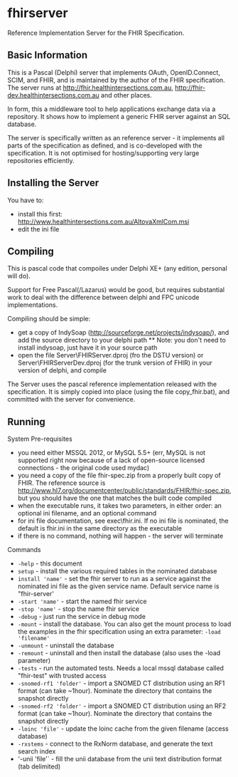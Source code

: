fhirserver
==========

Reference Implementation Server for the FHIR Specification. 


Basic Information
-----------------

This is a Pascal (Delphi) server that implements OAuth, OpenID.Connect, SCIM, and FHIR, 
and is maintained by the author of the FHIR specification. The server runs at 
http://fhir.healthintersections.com.au, http://fhir-dev.healthintersections.com.au
and other places. 

In form, this a middleware tool to help applications exchange data via a repository. 
It shows how to implement a generic FHIR server against an SQL database.

The server is specifically written as an reference server - it implements all parts of the specification 
as defined, and is co-developed with the specification. It is not optimised for hosting/supporting very
large repositories efficiently. 

Installing the Server
---------------------

You have to:
* install this first: http://www.healthintersections.com.au/AltovaXmlCom.msi
* edit the ini file


Compiling 
---------

This is pascal code that compoiles under Delphi XE+ (any edition, personal will do).
 
Support for Free Pascal(/Lazarus) would be good, but requires substantial work to deal with the 
difference between delphi and FPC unicode implementations.

Compiling should be simple:
* get a copy of IndySoap (http://sourceforge.net/projects/indysoap/), and add the source directory to your delphi path
** Note: you don't need to install indysoap, just have it in your source path 
* open the file Server\FHIRServer.dproj (fro the DSTU version) or Server\FHIRServerDev.dproj (for the trunk version of FHIR) in your version of delphi, and compile

The Server uses the pascal reference implementation released with the specification. 
It is simply copied into place (using the file copy_fhir.bat), and committed with the
server for convenience. 


Running
-------

System Pre-requisites
* you need either MSSQL 2012, or MySQL 5.5+  (err, MySQL is not supported right now because of a lack of open-source licensed connections - the original code used mydac)
* you need a copy of the file fhir-spec.zip from a properly built copy of FHIR. The reference source is http://www.hl7.org/documentcenter/public/standards/FHIR/fhir-spec.zip, but you should have the one that matches the built code compiled 
* when the executable runs, it takes two parameters, in either order: an optional ini filename, and an optional command
* for ini file documentation, see exec\fhir.ini. If no ini file is nominated, the default is fhir.ini in the same directory as the executable
* if there is no command, nothing will happen - the server will terminate

Commands

- `-help` - this document
- `setup` - install the various required tables in the nominated database
- `install 'name'` - set the fhir server to run as a service against the nominated ini file as the given service name. Default service name is "fhir-server'
- `-start 'name'` - start the named fhir service 
- `-stop 'name'` - stop the name fhir service
- `-debug` - just run the service in debug mode
- `-mount` - install the database. You can also get the mount process to load the examples in the fhir specification using an extra parameter: `-load 'filename'` 
- `-unmount` - uninstall the database
- `-remount` - uninstall and then install the database (also uses the -load parameter)
- `-tests` - run the automated tests. Needs a local mssql database called "fhir-test" with trusted access
- `-snomed-rf1 'folder'` - import a SNOMED CT distribution using an RF1 format (can take ~1hour). Nominate the directory that contains the snapshot directly
- `-snomed-rf2 'folder'` - import a SNOMED CT distribution using an RF2 format (can take ~1hour). Nominate the directory that contains the snapshot directly
- `-loinc 'file'` - update the loinc cache from the given filename (access database)
- `-rxstems` - connect to the RxNorm database, and generate the text search index
- '-unii 'file'` - fill the unii database from the unii text distribution format (tab delimited)



